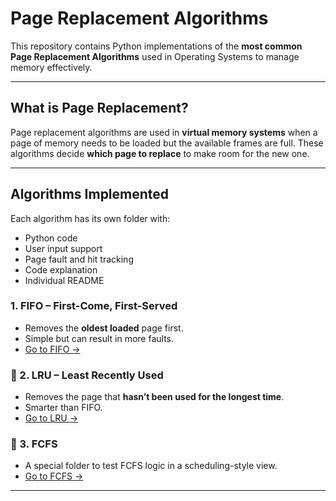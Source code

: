 #  Page Replacement Algorithms 

This repository contains Python implementations of the **most common Page Replacement Algorithms** used in Operating Systems to manage memory effectively.

---

##  What is Page Replacement?

Page replacement algorithms are used in **virtual memory systems** when a page of memory needs to be loaded but the available frames are full. These algorithms decide **which page to replace** to make room for the new one.

---

##  Algorithms Implemented

Each algorithm has its own folder with:

-  Python code
- User input support
-  Page fault and hit tracking
-  Code explanation
-  Individual README

###  1. FIFO – First-Come, First-Served
- Removes the **oldest loaded** page first.
- Simple but can result in more faults.
- [Go to FIFO →](./Fifo)

### 🔹 2. LRU – Least Recently Used
- Removes the page that **hasn’t been used for the longest time**.
- Smarter than FIFO.
- [Go to LRU →](./LRU)

### 🔹 3. FCFS 
- A special folder to test FCFS logic in a scheduling-style view.
- [Go to FCFS →](./fcfs)

---





